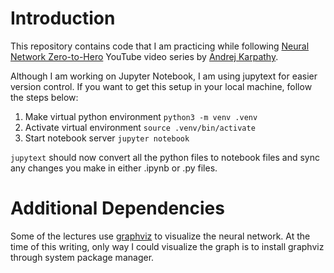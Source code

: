 # Introduction

This repository contains code that I am practicing while following [Neural Network Zero-to-Hero](https://youtube.com/playlist?list=PLAqhIrjkxbuWI23v9cThsA9GvCAUhRvKZ) YouTube video series by [Andrej Karpathy](https://github.com/karpathy).

Although I am working on Jupyter Notebook, I am using jupytext for easier version control. If you want to get this setup in your local machine, follow the steps below:

1. Make virtual python environment `python3 -m venv .venv`
2. Activate virtual environment `source .venv/bin/activate`
3. Start notebook server `jupyter notebook`

`jupytext` should now convert all the python files to notebook files and sync any changes you make in either .ipynb or .py files.

# Additional Dependencies
Some of the lectures use [graphviz](https://graphviz.org) to visualize the neural network. At the time of this writing, only way I could visualize the graph is to install graphviz through system package manager.
